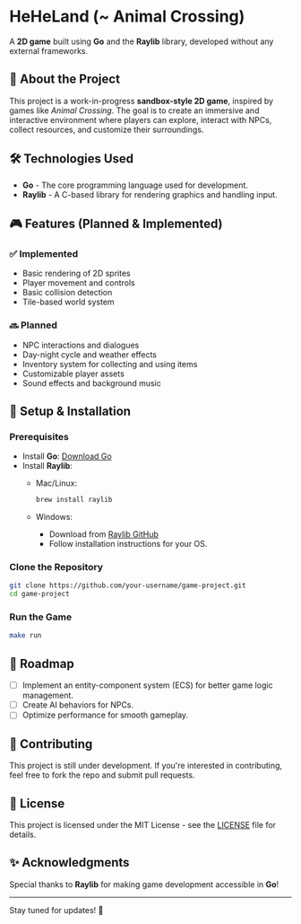 # HeHeLand (~ Animal Crossing)

A **2D game** built using **Go** and the **Raylib** library, developed without any external frameworks.

## 🚀 About the Project

This project is a work-in-progress **sandbox-style 2D game**, inspired by games like _Animal Crossing_. The goal is to create an immersive and interactive environment where players can explore, interact with NPCs, collect resources, and customize their surroundings.

## 🛠️ Technologies Used

- **Go** - The core programming language used for development.
- **Raylib** - A C-based library for rendering graphics and handling input.

## 🎮 Features (Planned & Implemented)

### ✅ Implemented

- Basic rendering of 2D sprites
- Player movement and controls
- Basic collision detection
- Tile-based world system

### 🔜 Planned

- NPC interactions and dialogues
- Day-night cycle and weather effects
- Inventory system for collecting and using items
- Customizable player assets
- Sound effects and background music

## 📌 Setup & Installation

### Prerequisites

- Install **Go**: [Download Go](https://go.dev/dl/)
- Install **Raylib**:
  - Mac/Linux:

    ```sh
    brew install raylib
    ```

  - Windows:
    - Download from [Raylib GitHub](https://github.com/raysan5/raylib)
    - Follow installation instructions for your OS.

### Clone the Repository

```sh
git clone https://github.com/your-username/game-project.git
cd game-project
```

### Run the Game

```sh
make run
```

## 📝 Roadmap

- [ ] Implement an entity-component system (ECS) for better game logic management.
- [ ] Create AI behaviors for NPCs.
- [ ] Optimize performance for smooth gameplay.

## 🤝 Contributing

This project is still under development. If you're interested in contributing, feel free to fork the repo and submit pull requests.

## 📜 License

This project is licensed under the MIT License - see the [LICENSE](LICENSE) file for details.

## ✨ Acknowledgments

Special thanks to **Raylib** for making game development accessible in **Go**!

---

Stay tuned for updates! 🚀
